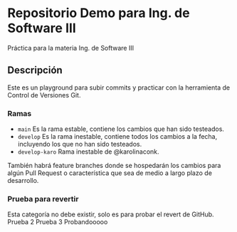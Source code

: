 # Repositorio Demo para Ing. de Software III
Práctica para la materia Ing. de Software III

## Descripción
Este es un playground para subir commits y practicar con la herramienta de Control de Versiones Git.

### Ramas
- `main` Es la rama estable, contiene los cambios que han sido testeados.
- `develop` Es la rama inestable, contiene todos los cambios a la fecha, incluyendo los que no han sido testeados.
- `develop-karo` Rama inestable de @karolinaconk.

También habrá feature branches donde se hospedarán los cambios para algún Pull Request o característica que sea de medio a largo plazo de desarrollo.

### Prueba para revertir
Esta categoría no debe existir, solo es para probar el revert de GitHub.
Prueba 2
Prueba 3
Probandooooo
